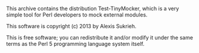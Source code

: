 This archive contains the distribution Test-TinyMocker,
which is a very simple tool for Perl developers to mock external
modules.

This software is copyright (c) 2013 by Alexis Sukrieh.

This is free software; you can redistribute it and/or modify it under
the same terms as the Perl 5 programming language system itself.
